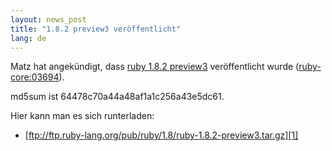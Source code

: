 ```yaml
---
layout: news_post
title: "1.8.2 preview3 veröffentlicht"
lang: de
---
```


Matz hat angekündigt, dass [ruby 1.8.2 preview3][1] veröffentlicht wurde
([ruby-core:03694](ruby-core:03694)).

md5sum ist 64478c70a44a48af1a1c256a43e5dc61.

Hier kann man es sich runterladen:

* [ftp://ftp.ruby-lang.org/pub/ruby/1.8/ruby-1.8.2-preview3.tar.gz][1]



[1]: ftp://ftp.ruby-lang.org/pub/ruby/1.8/ruby-1.8.2-preview3.tar.gz 
